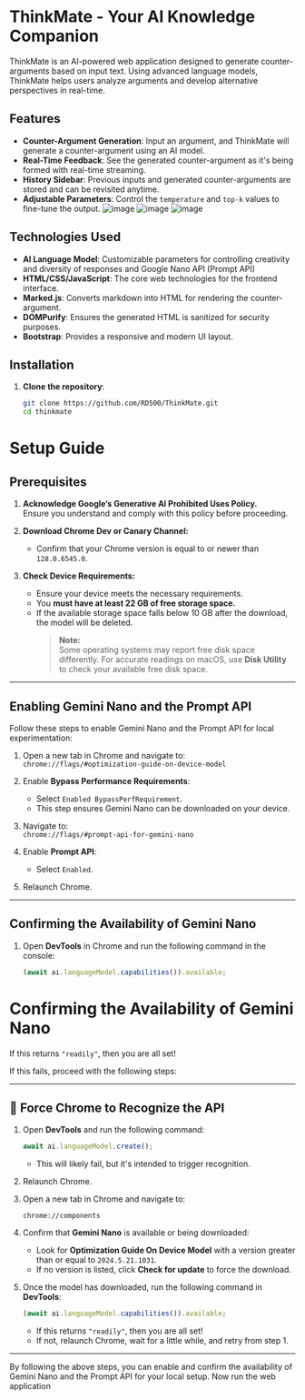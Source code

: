 # ThinkMate - Your AI Knowledge Companion

ThinkMate is an AI-powered web application designed to generate counter-arguments based on input text. Using advanced language models, ThinkMate helps users analyze arguments and develop alternative perspectives in real-time.

## Features
- **Counter-Argument Generation**: Input an argument, and ThinkMate will generate a counter-argument using an AI model.
- **Real-Time Feedback**: See the generated counter-argument as it's being formed with real-time streaming.
- **History Sidebar**: Previous inputs and generated counter-arguments are stored and can be revisited anytime.
- **Adjustable Parameters**: Control the `temperature` and `top-k` values to fine-tune the output.
  ![image](https://github.com/user-attachments/assets/dae52527-a485-42d1-a6b8-da75be5976e7)
  ![image](https://github.com/user-attachments/assets/382a99db-754a-45a8-863c-bae2610d219d)
  ![image](https://github.com/user-attachments/assets/956355e3-6c91-455c-8139-c76d737bbce4)




## Technologies Used
- **AI Language Model**: Customizable parameters for controlling creativity and diversity of responses and Google Nano API (Prompt API)
- **HTML/CSS/JavaScript**: The core web technologies for the frontend interface.
- **Marked.js**: Converts markdown into HTML for rendering the counter-argument.
- **DOMPurify**: Ensures the generated HTML is sanitized for security purposes.
- **Bootstrap**: Provides a responsive and modern UI layout.

## Installation

1. **Clone the repository**:
   ```bash
   git clone https://github.com/RD500/ThinkMate.git
   cd thinkmate

# Setup Guide

## Prerequisites

1. **Acknowledge Google’s Generative AI Prohibited Uses Policy.**  
   Ensure you understand and comply with this policy before proceeding.

2. **Download Chrome Dev or Canary Channel:**  
   - Confirm that your Chrome version is equal to or newer than `128.0.6545.0`.

3. **Check Device Requirements:**  
   - Ensure your device meets the necessary requirements.  
   - You **must have at least 22 GB of free storage space.**  
   - If the available storage space falls below 10 GB after the download, the model will be deleted.  
     > **Note:**  
     > Some operating systems may report free disk space differently. For accurate readings on macOS, use **Disk Utility** to check your available free disk space.

---

## Enabling Gemini Nano and the Prompt API  

Follow these steps to enable Gemini Nano and the Prompt API for local experimentation:

1. Open a new tab in Chrome and navigate to:  
   `chrome://flags/#optimization-guide-on-device-model`

2. Enable **Bypass Performance Requirements**:  
   - Select `Enabled BypassPerfRequirement`.  
   - This step ensures Gemini Nano can be downloaded on your device.

3. Navigate to:  
   `chrome://flags/#prompt-api-for-gemini-nano`

4. Enable **Prompt API**:  
   - Select `Enabled`.

5. Relaunch Chrome.  

---

## Confirming the Availability of Gemini Nano  

1. Open **DevTools** in Chrome and run the following command in the console:  
   ```javascript
   (await ai.languageModel.capabilities()).available;
# Confirming the Availability of Gemini Nano

If this returns `"readily"`, then you are all set!

If this fails, proceed with the following steps:

---

## 📣 Force Chrome to Recognize the API

1. Open **DevTools** and run the following command:
   ```javascript
   await ai.languageModel.create();
   ```
   - This will likely fail, but it's intended to trigger recognition.

2. Relaunch Chrome.

3. Open a new tab in Chrome and navigate to:
   ```
   chrome://components
   ```

4. Confirm that **Gemini Nano** is available or being downloaded:
   - Look for **Optimization Guide On Device Model** with a version greater than or equal to `2024.5.21.1031`.
   - If no version is listed, click **Check for update** to force the download.

5. Once the model has downloaded, run the following command in **DevTools**:
   ```javascript
   (await ai.languageModel.capabilities()).available;
   ```
   - If this returns `"readily"`, then you are all set!
   - If not, relaunch Chrome, wait for a little while, and retry from step 1.

---

By following the above steps, you can enable and confirm the availability of Gemini Nano and the Prompt API for your local setup.
Now run the web application

